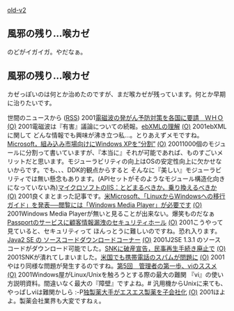 [old-v2](ig011105-orig.html)

## 風邪の残り…喉カゼ

のどがイガイガ。やだなぁ。






## 風邪の残り…喉カゼ


カゼっぽいのは何とか治めたのですが、まだ喉カゼが残っています。何とか早期に治りたいです。



世間のニュースから ([RSS](ig011105-news.xml)) 2001[電磁波の発がん予防対策を各国に要請　ＷＨＯ](http://www.asahi.com/international/update/1105/002.html) [(O)](http://www.asahi.com/international/update/1105/002.html) 2001電磁波は『有害』議論についての続報。[ebXMLの理解](http://www-6.ibm.com/jp/developerworks/xml/011102/j_x-ebxml-index.html) [(O)](http://www-6.ibm.com/jp/developerworks/xml/011102/j_x-ebxml-index.html) 2001ebXMLに関して どんな情報でも興味が沸き立つ私…。とりあえずメモですね。[Microsoft，組み込み市場向けにWindows XPを“分割”](http://www.zdnet.co.jp/news/0111/03/b_1102_06.html) [(O)](http://www.zdnet.co.jp/news/0111/03/b_1102_06.html) 20011000個のモジュールに分割って書いていますが、『本当に』それが可能であれば、ものすごいメリットだと思います。モジューラビリティの向上はOSの安定性向上に欠かせないからです。でも、、、DDK的観点からすると そんなに『美しい』モジューラビリティでは無い懸念もあります。(APIセットがそのようなモジュール構造化向きになっていない為)[マイクロソフトのIIS：とどまるべきか，乗り換えるべきか](http://www.zdnet.co.jp/enterprise/0111/02/01110204.html) [(O)](http://www.zdnet.co.jp/enterprise/0111/02/01110204.html) 2001良くまとまった記事です。[米Microsoft、「LinuxからWindowsへの移行ガイド」を発表──閲覧には「Windows Media Player」が必要です](http://linux.ascii24.com/linux/news/today/2001/11/02/630960-000.html) [(O)](http://linux.ascii24.com/linux/news/today/2001/11/02/630960-000.html) 2001Windows Media Playerが無いと見ることが出来ない。爆笑ものだなぁ[Passportのサービスに顧客情報漏洩のセキュリティホール](http://www.zdnet.co.jp/news/0111/03/b_1102_13.html) [(O)](http://www.zdnet.co.jp/news/0111/03/b_1102_13.html) 2001こうやって見ていると、セキュリティって ほんっとうに難しいのですね。恐れ入ります。[Java2 SE の ソースコードダウンロードコーナー](http://www.sun.com/software/java2/download.html) [(O)](http://www.sun.com/software/java2/download.html) 2001J2SE 1.3.1 のソースコードがダウンロード可能でした。[SNKに破産宣告，民事再生手続き廃止で](http://www.zdnet.co.jp/news/bursts/0111/02/snk.html) [(O)](http://www.zdnet.co.jp/news/bursts/0111/02/snk.html) 2001SNKが潰れてしまいました。[米国でも携帯電話のスパムが問題に](http://www.zdnet.co.jp/news/0111/03/b_1102_09.html) [(O)](http://www.zdnet.co.jp/news/0111/03/b_1102_09.html) 2001やはり同様な問題が発生するのですね。[第5回　管理者の第一歩、viのススメ](http://www.atmarkit.co.jp/flinux/rensai/theory05/theory05a.html) [(O)](http://www.atmarkit.co.jp/flinux/rensai/theory05/theory05a.html) 2001Windows屋がLinux/Unixを触ろうとする際の最大の難関 『vi』の使い方説明資料。間違いなく最大の『障壁』ですよね。#  汎用機からUnixに来ても、やっぱしviは難関かしら :-P[独製薬大手がエスエス製薬を子会社化](http://www.asahi.com/business/update/1105/012.html) [(O)](http://www.asahi.com/business/update/1105/012.html) 2001ほよよ。製薬会社業界も大変ですねぇ。